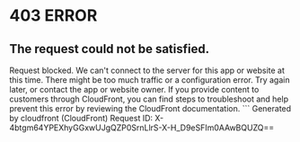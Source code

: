 # 403 ERROR

## The request could not be satisfied.

Request blocked. We can't connect to the server for this app or website at this time. There might be too much traffic or a configuration error. Try again later, or contact the app or website owner. If you provide content to customers through CloudFront, you can find steps to troubleshoot and help prevent this error by reviewing the CloudFront documentation. ```
Generated by cloudfront (CloudFront)
Request ID: X-4btgm64YPEXhyGGxwUJgQZP0SrnLlrS-X-H_D9eSFIm0AAwBQUZQ==

```

